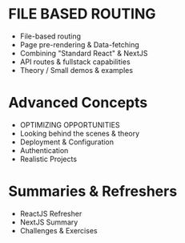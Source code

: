 # FILE BASED ROUTING

- File-based routing
- Page pre-rendering & Data-fetching
- Combining "Standard React" & NextJS
- API routes & fullstack capabilities
- Theory / Small demos & examples

# Advanced Concepts

- OPTIMIZING OPPORTUNITIES
- Looking behind the scenes & theory
- Deployment & Configuration
- Authentication
- Realistic Projects

# Summaries & Refreshers

- ReactJS Refresher
- NextJS Summary
- Challenges & Exercises